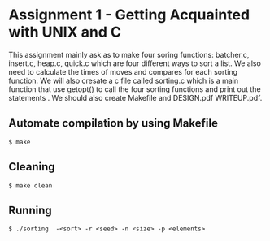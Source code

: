 # Assignment 1 - Getting Acquainted with UNIX and C
This assignment mainly ask as to make four soring functions: batcher.c, insert.c, heap.c, quick.c which are four different ways to sort a list. We also need to calculate the times of moves and compares for each sorting function. We will also cresate a c file called sorting.c which is a main function that use getopt() to call the four sorting functions and print out the statements . We should also create Makefile and DESIGN.pdf WRITEUP.pdf.

## Automate compilation by using Makefile
```
$ make
```

## Cleaning
```
$ make clean
```

## Running

```
$ ./sorting  -<sort> -r <seed> -n <size> -p <elements>
